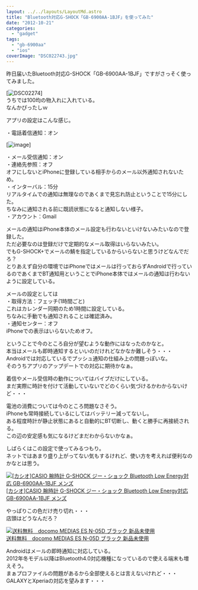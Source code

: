 ```yaml
---
layout: ../../layouts/LayoutMd.astro
title: "Bluetooth対応G-SHOCK「GB-6900AA-1BJF」を使ってみた"
date: "2012-10-21"
categories: 
  - "gadget"
tags: 
  - "gb-6900aa"
  - "ios"
coverImage: "DSC022743.jpg"
---
```


昨日届いたBluetooth対応G-SHOCK「GB-6900AA-1BJF」ですがさっそく使ってみました。

[![DSC02274](/wp/images/DSC02274_thumb1.jpg "DSC02274")]  
うちでは100均の物入れに入れている。  
なんかぴったしｗ

アプリの設定はこんな感じ。

・電話着信通知：オン

[![image](/wp/images/image_thumb19.png "image")]

・メール受信通知：オン  
・連絡先参照：オフ  
オフにしないとiPhoneに登録している相手からのメール以外通知されないため。  
・インターバル：15分  
リアルタイムでの通知は無理なのであくまで見忘れ防止ということで15分にした。  
ちなみに通知される前に既読状態になると通知しない様子。  
・アカウント：Gmail

メールの通知はiPhone本体のメール設定も行わないといけないみたいなので登録した。  
ただ必要なのは登録だけで定期的なメール取得はいらないみたい。  
でもG-SHOCK+でメールの鯖を指定しているからいらないと思うけどなんでだろ？  
とりあえず自分の環境ではiPhoneではメールは行っておらずAndroidで行っているのであくまでBT通知用ということでiPhone本体ではメールの通知は行わないように設定している。

メールの設定としては  
・取得方法：フェッチ(1時間ごと)  
これはカレンダー同期のため1時間に設定している。  
ちなみに手動でも通知されることは確認済み。  
・通知センター：オフ  
iPhoneでの表示はいらないためオフ。

ということで今のところ自分が望むような動作にはなったのかなと。  
本当はメールも即時通知するといいのだけれどなかなか難しそう・・・  
Androidでは対応しているでプッシュ通知の仕組み上の問題っぽいな。  
そのうちアプリのアップデートでの対応に期待かなぁ。

着信やメール受信時の動作についてはバイブだけにしている。  
まだ実際に時計を付けて活動していないでどのくらい気づけるかわからないけど・・・

電池の消費については今のところ問題なさそう。  
iPhoneも常時接続しているにしてはバッテリー減ってないし。  
ある程度時計が静止状態にあると自動的にBT切断し、動くと勝手に再接続される。  
この辺の安定感も気になるけどまだわからないかなぁ。

しばらくはこの設定で使ってみるつもり。  
ネットではあまり盛り上がってない気もするけれど、使い方を考えれば便利なのかなとは思う。

[![[カシオ]CASIO 腕時計 G-SHOCK ジー・ショック Bluetooth Low Energy対応   GB-6900AA-1BJF メンズ](/wp/images/41z3vvsyxhL._SL160_.jpg)  
\[カシオ\]CASIO 腕時計 G-SHOCK ジー・ショック Bluetooth Low Energy対応 GB-6900AA-1BJF メンズ](https://www.amazon.co.jp/exec/obidos/ASIN/B009ELZ92A/mizuka123-22/ref=nosim)

やっぱりこの色だけ売り切れ・・・  
店頭はどうなんだろ？

[![送料無料　docomo MEDIAS ES N-05D ブラック 新品未使用](/wp/images/51lK6hgZYNL._SL160_.jpg)  
送料無料　docomo MEDIAS ES N-05D ブラック 新品未使用  
](https://www.amazon.co.jp/exec/obidos/ASIN/B007RONLOE/mizuka123-22/ref=nosim)

Androidはメールの即時通知に対応している。  
2012年冬モデル以降はBluetooth4.0対応機種になっているので使える端末も増えそう。  
まぁプロファイルの問題があるから全部使えるとは言えないけれど・・・  
GALAXYとXperiaの対応を望みます・・・
